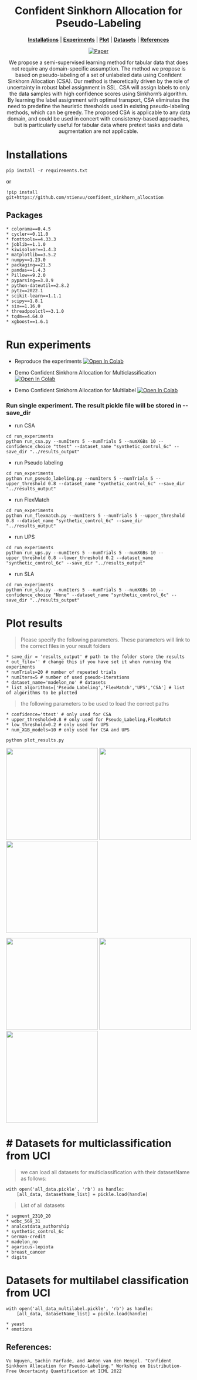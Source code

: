<div align="center">


# Confident Sinkhorn Allocation for Pseudo-Labeling

  **[Installations](#Installations)**
| **[Experiments](#experiments)**
| **[Plot](#plot)**
| **[Datasets](#datasets)**
| **[References](#References)**

[![Paper](http://img.shields.io/badge/paper-arxiv.2206.05880-B31B1B.svg)](https://arxiv.org/pdf/2206.05880.pdf)


We propose a semi-supervised learning method for tabular data that does not
require any domain-specific assumption. The method we propose is based on pseudo-labeling of a set of unlabeled data using Confident Sinkhorn Allocation (CSA). Our method is theoretically
driven by the role of uncertainty in robust label assignment in SSL. CSA will assign labels to only the
data samples with high confidence scores using Sinkhorn’s algorithm. By learning the label
assignment with optimal transport, CSA eliminates the need to predefine the heuristic thresholds
used in existing pseudo-labeling methods, which can be greedy. The proposed CSA is applicable
to any data domain, and could be used in concert with consistency-based approaches, but is
particularly useful for tabular data where pretext tasks and data augmentation are not applicable.

</div>

# Installations
```
pip install -r requirements.txt
```
or
```
!pip install git+https://github.com/ntienvu/confident_sinkhorn_allocation
```
## Packages
```
* colorama==0.4.5
* cycler==0.11.0
* fonttools==4.33.3
* joblib==1.1.0
* kiwisolver==1.4.3
* matplotlib==3.5.2
* numpy==1.23.0
* packaging==21.3
* pandas==1.4.3
* Pillow==9.2.0
* pyparsing==3.0.9
* python-dateutil==2.8.2
* pytz==2022.1
* scikit-learn==1.1.1
* scipy==1.8.1
* six==1.16.0
* threadpoolctl==3.1.0
* tqdm==4.64.0
* xgboost==1.6.1
```

# <a id="experiments" /> Run experiments

* Reproduce the experiments [![Open In Colab](https://colab.research.google.com/assets/colab-badge.svg)](https://colab.research.google.com/drive/1Miq659eCRpbH0qzLjGWxbSbhZQmwx_lM#scrollTo=tubZzNQc3EFg)


* Demo Confident Sinkhorn Allocation for Multiclassification [![Open In Colab](https://colab.research.google.com/assets/colab-badge.svg)](https://colab.research.google.com/github/ntienvu/confident_sinkhorn_allocation/blob/master/demo_ConfidentSinkhornAllocation.ipynb)


* Demo Confident Sinkhorn Allocation for Multilabel [![Open In Colab](https://colab.research.google.com/assets/colab-badge.svg)](https://colab.research.google.com/drive/1z9_ijDdqHNqNah6olqpMUkh8F15kpu5G#scrollTo=j-JijnqQbdmC)

### Run single experiment. The result pickle file will be stored in --save_dir

* run CSA
```
cd run_experiments
python run_csa.py --numIters 5 --numTrials 5 --numXGBs 10 --confidence_choice "ttest" --dataset_name "synthetic_control_6c" --save_dir "../results_output"
```
* run Pseudo labeling
```
cd run_experiments
python run_pseudo_labeling.py --numIters 5 --numTrials 5 --upper_threshold 0.8 --dataset_name "synthetic_control_6c" --save_dir "../results_output"
```
* run FlexMatch
```
cd run_experiments
python run_flexmatch.py --numIters 5 --numTrials 5 --upper_threshold 0.8 --dataset_name "synthetic_control_6c" --save_dir "../results_output"
```
* run UPS
```
cd run_experiments
python run_ups.py --numIters 5 --numTrials 5 --numXGBs 10 --upper_threshold 0.8 --lower_threshold 0.2 --dataset_name "synthetic_control_6c" --save_dir "../results_output"
```
* run SLA
```
cd run_experiments
python run_sla.py --numIters 5 --numTrials 5 --numXGBs 10 --confidence_choice "None" --dataset_name "synthetic_control_6c" --save_dir "../results_output"
```
# <a id="plot" /> Plot results

> Please specify the following parameters. These parameters will link to the correct files in your result folders
```
* save_dir = 'results_output' # path to the folder store the results 
* out_file='' # change this if you have set it when running the experiments 
* numTrials=20 # number of repeated trials
* numIters=5 # number of used pseudo-iterations
* dataset_name='madelon_no' # datasets
* list_algorithms=['Pseudo_Labeling','FlexMatch','UPS','CSA'] # list of algorithms to be plotted
```
> the following parameters to be used to load the correct paths
```
* confidence='ttest' # only used for CSA 
* upper_threshold=0.8 # only used for Pseudo_Labeling,FlexMatch
* low_threshold=0.2 # only used for UPS
* num_XGB_models=10 # only used for CSA and UPS
```

```
python plot_results.py
```
<img src="./figs/synthetic_control_6c.png" width="250" height="250" /> <img src="./figs/digits.png" width="250" height="250" />
<img src="./figs/madelon_no.png" width="250" height="250" /> 

<img src="./figs/analcatdata_authorship.png" width="250" height="250" /> <img src="./figs/breast_cancer.png" width="250" height="250" />
<img src="./figs/wdbc_569_31.png" width="250" height="250" />

# # <a id="datasets" /> Datasets for multiclassification from UCI
> we can load all datasets for multiclassification with their datasetName as follows:
```
with open('all_data.pickle', 'rb') as handle:
    [all_data, datasetName_list] = pickle.load(handle)
```
> List of all datasets
```
* segment_2310_20
* wdbc_569_31
* analcatdata_authorship
* synthetic_control_6c
* German-credit
* madelon_no
* agaricus-lepiota
* breast_cancer
* digits
```
# Datasets for multilabel classification from UCI
```
with open('all_data_multilabel.pickle', 'rb') as handle:
    [all_data, datasetName_list] = pickle.load(handle)
```
```
* yeast
* emotions
```
## References:
```
Vu Nguyen, Sachin Farfade, and Anton van den Hengel. "Confident Sinkhorn Allocation for Pseudo-Labeling." Workshop on Distribution-Free Uncertainty Quantification at ICML 2022
```
